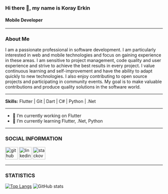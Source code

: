 ### Hi there 👋, my name is Koray Erkin
#### Mobile Developer

---
### About Me
I am a passionate professional in software development. I am particularly interested in web and mobile technologies and focus on gaining experience in these areas. I am sensitive to project management, code quality and user experience and strive to achieve the best results in every project. I value continuous learning and self-improvement and have the ability to adapt quickly to new technologies. I also enjoy contributing to open source projects and participating in community events. My goal is to make valuable contributions and produce quality solutions in the software world.

---

__Skills:__ Flutter | Git | Dart | C# | Python | .Net

---

- 🔭 I’m currently working on Flutter
- 🌱 I’m currently learning Flutter, .Net, Python

---

### SOCIAL INFORMATION
[<img width="40" height="40" src="https://img.icons8.com/3d-fluency/94/github.png" alt="github"/>](https://github.com/KorayErkin)  [<img width="40" height="40" src="https://img.icons8.com/3d-fluency/188/linkedin.png" alt="linkedin"/>](https://www.linkedin.com/in/koray-erkin/) [<img width="40" height="40" src="https://img.icons8.com/fluency/48/stackoverflow.png" alt="stackoverflow"/>](https://stackoverflow.com/users/23100205)  

---

### STATISTICS
[![Top Langs](https://github-readme-stats.vercel.app/api/top-langs/?username=KorayErkin)](https://github.com/anuraghazra/github-readme-stats) ![GitHub stats](https://github-readme-stats.vercel.app/api?username=KorayErkin&show_icons=true)  
